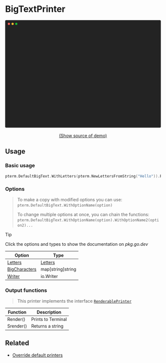 # BigTextPrinter

<!--
Replace all of the following strings with the current printer.
        bigtext BigText BigTextPrinter DefaultBigText
-->

![BigTextPrinter Example](https://raw.githubusercontent.com/pterm/pterm/master/_examples/bigtext/animation.svg)

<p align="center"><a href="https://github.com/gemini/pterm/blob/master/_examples/bigtext/main.go" target="_blank">(Show source of demo)</a></p>

## Usage

### Basic usage

```go
pterm.DefaultBigText.WithLetters(pterm.NewLettersFromString("Hello")).Render()
```

### Options

> To make a copy with modified options you can use:
> `pterm.DefaultBigText.WithOptionName(option)`
>
> To change multiple options at once, you can chain the functions:
> `pterm.DefaultBigText.WithOptionName(option).WithOptionName2(option2)...`

> [!TIP]
> Click the options and types to show the documentation on _pkg.go.dev_

| Option                                                                                      | Type                                                         |
| ------------------------------------------------------------------------------------------- | ------------------------------------------------------------ |
| [Letters](https://pkg.go.dev/github.com/gemini/pterm#BigTextPrinter.WithLetters)             | [Letters](https://pkg.go.dev/github.com/gemini/pterm#Letters) |
| [BigCharacters](https://pkg.go.dev/github.com/gemini/pterm#BigTextPrinter.WithBigCharacters) | map[string]string                                            |
| [Writer](https://pkg.go.dev/github.com/gemini/pterm#BigTextPrinter.WithWriter)               | io.Writer                                                    |

### Output functions

<!-- Remove comment of the correct interface -->

<!--
> This printer implements the interface [`TextPrinter`](https://github.com/gemini/pterm/blob/master/interface_text_printer.go)

|Function|Description|
|------|---------|
|Sprint(a ...interface{})|Returns a string|
|Sprintln(a ...interface{})|Returns a string with a new line at the end|
|Sprintf(format string, a ...interface{})|Returns a string, formatted according to a format specifier|
|Print(a ...interface{})|Prints to the terminal|
|Println(a ...interface{})|Prints to the terminal with a new line at the end|
|Printf(format string, a ...interface{})|Prints to the terminal, formatted according to a format specifier|
-->

> This printer implements the interface [`RenderablePrinter`](https://github.com/gemini/pterm/blob/master/interface_renderable_printer.go)

| Function  | Description        |
| --------- | ------------------ |
| Render()  | Prints to Terminal |
| Srender() | Returns a string   |

<!--
> This printer implements the interface [`LivePrinter`](https://github.com/gemini/pterm/blob/master/interface_live_printer.go)

|Function|Description|
|------|---------|
|Start()|Returns itself and possible errors|
|Stop()|Returns itself and possible errors|
|GenericStart()|Returns the started LivePrinter and possible errors|
|GenericStop()|Returns the stopped LivePrinter and possible errors|

> [!NOTE]
> The generic start and stop methods are only used to implement the printer into the interface.
> Use the normal `Start()` and `Stop()` methods if possible.
-->

## Related

- [Override default printers](docs/customizing/override-default-printer.md)
